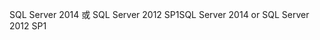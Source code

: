 <span data-ttu-id="be554-101">SQL Server 2014 或 SQL Server 2012 SP1</span><span class="sxs-lookup"><span data-stu-id="be554-101">SQL Server 2014 or SQL Server 2012 SP1</span></span>